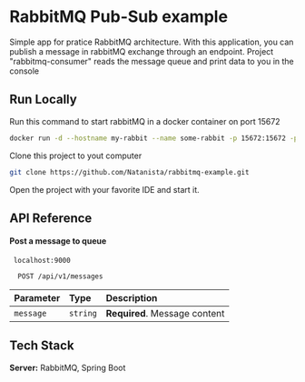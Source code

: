 
# RabbitMQ Pub-Sub example

Simple app for pratice RabbitMQ architecture. With this application, you can publish a message in rabbitMQ exchange through an endpoint. Project "rabbitmq-consumer" reads the message queue and print data to you in the console
## Run Locally

Run this command to start rabbitMQ in a docker container on port 15672
```bash
docker run -d --hostname my-rabbit --name some-rabbit -p 15672:15672 -p 5672:5672 rabbitmq:3-management```
```


Clone this project to yout computer 
```bash 
git clone https://github.com/Natanista/rabbitmq-example.git
```

Open the project with your favorite IDE and start it.




## API Reference

#### Post a message to queue
```PORT
 localhost:9000
```

```http
  POST /api/v1/messages
```

| Parameter | Type     | Description                |
| :-------- | :------- | :------------------------- |
| `message` | `string` | **Required**. Message content |



## Tech Stack


**Server:** RabbitMQ, Spring Boot 

